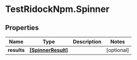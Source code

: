 # TestRidockNpm.Spinner

## Properties
Name | Type | Description | Notes
------------ | ------------- | ------------- | -------------
**results** | [**[SpinnerResult]**](SpinnerResult.md) |  | [optional] 


